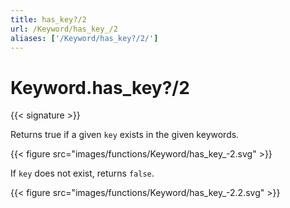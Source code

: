 ```yaml
---
title: has_key?/2
url: /Keyword/has_key_/2
aliases: ['/Keyword/has_key?/2/']
---
```


# Keyword.has_key?/2

{{< signature >}}

Returns true if a given `key` exists in the given keywords.

{{< figure src="images/functions/Keyword/has_key_-2.svg" >}}

If `key` does not exist, returns `false`.

{{< figure src="images/functions/Keyword/has_key_-2.2.svg" >}}
